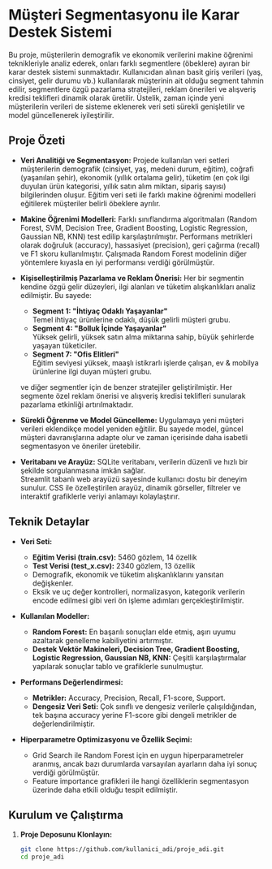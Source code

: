 # Müşteri Segmentasyonu ile Karar Destek Sistemi

Bu proje, müşterilerin demografik ve ekonomik verilerini makine öğrenimi teknikleriyle analiz ederek, onları farklı segmentlere (öbeklere) ayıran bir karar destek sistemi sunmaktadır. Kullanıcıdan alınan basit giriş verileri (yaş, cinsiyet, gelir durumu vb.) kullanılarak müşterinin ait olduğu segment tahmin edilir, segmentlere özgü pazarlama stratejileri, reklam önerileri ve alışveriş kredisi teklifleri dinamik olarak üretilir. Üstelik, zaman içinde yeni müşterilerin verileri de sisteme eklenerek veri seti sürekli genişletilir ve model güncellenerek iyileştirilir.

## Proje Özeti

- **Veri Analitiği ve Segmentasyon:** 
  Projede kullanılan veri setleri müşterilerin demografik (cinsiyet, yaş, medeni durum, eğitim), coğrafi (yaşanılan şehir), ekonomik (yıllık ortalama gelir), tüketim (en çok ilgi duyulan ürün kategorisi, yıllık satın alım miktarı, sipariş sayısı) bilgilerinden oluşur. Eğitim veri seti ile farklı makine öğrenimi modelleri eğitilerek müşteriler belirli öbeklere ayrılır.

- **Makine Öğrenimi Modelleri:**
  Farklı sınıflandırma algoritmaları (Random Forest, SVM, Decision Tree, Gradient Boosting, Logistic Regression, Gaussian NB, KNN) test edilip karşılaştırılmıştır. Performans metrikleri olarak doğruluk (accuracy), hassasiyet (precision), geri çağırma (recall) ve F1 skoru kullanılmıştır. Çalışmada Random Forest modelinin diğer yöntemlere kıyasla en iyi performansı verdiği görülmüştür.

- **Kişiselleştirilmiş Pazarlama ve Reklam Önerisi:**
  Her bir segmentin kendine özgü gelir düzeyleri, ilgi alanları ve tüketim alışkanlıkları analiz edilmiştir. Bu sayede:
  - **Segment 1: "İhtiyaç Odaklı Yaşayanlar"**  
    Temel ihtiyaç ürünlerine odaklı, düşük gelirli müşteri grubu.
  - **Segment 4: "Bolluk İçinde Yaşayanlar"**  
    Yüksek gelirli, yüksek satın alma miktarına sahip, büyük şehirlerde yaşayan tüketiciler.
  - **Segment 7: "Ofis Elitleri"**  
    Eğitim seviyesi yüksek, maaşlı istikrarlı işlerde çalışan, ev & mobilya ürünlerine ilgi duyan müşteri grubu.
  
  ve diğer segmentler için de benzer stratejiler geliştirilmiştir. Her segmente özel reklam önerisi ve alışveriş kredisi teklifleri sunularak pazarlama etkinliği artırılmaktadır.

- **Sürekli Öğrenme ve Model Güncelleme:**
  Uygulamaya yeni müşteri verileri eklendikçe model yeniden eğitilir. Bu sayede model, güncel müşteri davranışlarına adapte olur ve zaman içerisinde daha isabetli segmentasyon ve öneriler üretebilir.

- **Veritabanı ve Arayüz:**
  SQLite veritabanı, verilerin düzenli ve hızlı bir şekilde sorgulanmasına imkân sağlar.  
  Streamlit tabanlı web arayüzü sayesinde kullanıcı dostu bir deneyim sunulur. CSS ile özelleştirilen arayüz, dinamik görseller, filtreler ve interaktif grafiklerle veriyi anlamayı kolaylaştırır.

## Teknik Detaylar

- **Veri Seti:**
  - **Eğitim Verisi (train.csv):** 5460 gözlem, 14 özellik
  - **Test Verisi (test_x.csv):** 2340 gözlem, 13 özellik
  - Demografik, ekonomik ve tüketim alışkanlıklarını yansıtan değişkenler.
  - Eksik ve uç değer kontrolleri, normalizasyon, kategorik verilerin encode edilmesi gibi veri ön işleme adımları gerçekleştirilmiştir.

- **Kullanılan Modeller:**
  - **Random Forest:** En başarılı sonuçları elde etmiş, aşırı uyumu azaltarak genelleme kabiliyetini artırmıştır.
  - **Destek Vektör Makineleri, Decision Tree, Gradient Boosting, Logistic Regression, Gaussian NB, KNN:** Çeşitli karşılaştırmalar yapılarak sonuçlar tablo ve grafiklerle sunulmuştur.

- **Performans Değerlendirmesi:**
  - **Metrikler:** Accuracy, Precision, Recall, F1-score, Support.
  - **Dengesiz Veri Seti:** Çok sınıflı ve dengesiz verilerle çalışıldığından, tek başına accuracy yerine F1-score gibi dengeli metrikler de değerlendirilmiştir.
  
- **Hiperparametre Optimizasyonu ve Özellik Seçimi:**
  - Grid Search ile Random Forest için en uygun hiperparametreler aranmış, ancak bazı durumlarda varsayılan ayarların daha iyi sonuç verdiği görülmüştür.
  - Feature importance grafikleri ile hangi özelliklerin segmentasyon üzerinde daha etkili olduğu tespit edilmiştir.

## Kurulum ve Çalıştırma

1. **Proje Deposunu Klonlayın:**
   ```bash
   git clone https://github.com/kullanici_adi/proje_adi.git
   cd proje_adi
